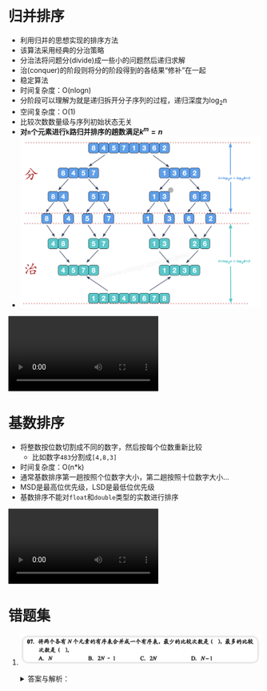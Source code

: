 # 归并排序

- 利用归并的思想实现的排序方法
- 该算法采用经典的分治策略
- 分治法将问题分(divide)成一些小的问题然后递归求解
- 治(conquer)的阶段则将分的阶段得到的各结果“修补”在一起
- 稳定算法
- 时间复杂度：O(nlogn)
- 分阶段可以理解为就是递归拆开分子序列的过程，递归深度为log<sub>2</sub>n
- 空间复杂度：O(1)
- 比较次数数量级与序列初始状态无关
- **对`n`个元素进行`k`路归并排序的趟数满足$k^m=n$**
- ![IMG_49289BED00CD-1](../../assets/images/IMG_49289BED00CD-1.jpeg)

<video id="my-video_html5_api" class="vjs-tech" preload="auto" src="http://vod0vwkapu4.vod.126.net/vod0vwkapu4/Fi0pFtc2_11586332_shd.mp4"></video>

# 基数排序

- 将整数按位数切割成不同的数字，然后按每个位数重新比较
  - 比如数字`483`分割成`[4,8,3]`
- 时间复杂度：O(n*k)
- 通常基数排序第一趟按照个位数字大小，第二趟按照十位数字大小...
- MSD是最高位优先级，LSD是最低位优先级
- 基数排序不能对`float`和`double`类型的实数进行排序

<video id="my-video_html5_api" class="vjs-tech" preload="auto" src="http://vod0vwkapu4.vod.126.net/vod0vwkapu4/cIPvwgjS_11585387_shd.mp4"></video>

# 错题集

1. ![image-20230303203206171](../../assets/images/image-20230303203206171.png)

   <details>
        <summary>答案与解析：</summary>
        <br />
        答案： A  B
        <br />
        解析：<br />
        当一个表中的最小元素比另一个表中最大元素大时，比较次数最小，仅比较N次<br />
     	 当两个表中的元素交叉时(a1&lt;b1&lt;a2&lt;b2)，比较次数最大，为2N-1次
   </details>

   